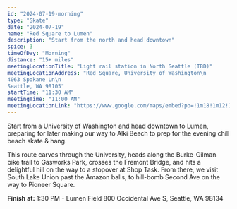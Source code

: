 ```yaml
---
id: "2024-07-19-morning"
type: "Skate"
date: "2024-07-19"
name: "Red Square to Lumen"
description: "Start from the north and head downtown"
spice: 3
timeOfDay: "Morning"
distance: "15+ miles"
meetingLocationTitle: "Light rail station in North Seattle (TBD)"
meetingLocationAddress: "Red Square, University of Washington\n
4063 Spokane Ln\n
Seattle, WA 98105"
startTime: "11:30 AM"
meetingTime: "11:00 AM"
meetingLocationLink: "https://www.google.com/maps/embed?pb=!1m18!1m12!1m3!1d7796.938925561868!2d-122.31085921028874!3d47.65609706725856!2m3!1f0!2f0!3f0!3m2!1i1024!2i768!4f13.1!3m3!1m2!1s0x549014f2d0e06d7b%3A0x88f353385b97eddc!2sRed%20Square!5e0!3m2!1sen!2sus!4v1720155863178!5m2!1sen!2sus"
---
```


Start from a University of Washington and head downtown to Lumen, preparing for later making our way to Alki Beach to prep for the evening chill beach skate & hang.

This route carves through the University, heads along the Burke-Gilman bike trail to Gasworks Park, crosses the Fremont Bridge, and hits a delightful hill on the way to a stopover at Shop Task. From there, we visit South Lake Union past the Amazon balls, to hill-bomb Second Ave on the way to Pioneer Square.

<!---
**Route Details:**
- Red Square through UW
- Burke to Gasworks - Fremont Bridge
- Up Dexter
- ShopTask
- Through SLU - TBD?
- Past Amazon balls
- Up to Second
- Second Hill Bomb to James
- Right - Through Pioneer Square (on Occidental) to Stadiums
-->

**Finish at:** 1:30 PM - Lumen Field
800 Occidental Ave S,
Seattle, WA 98134

